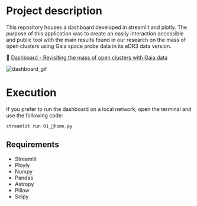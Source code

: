 # Project description

This repository houses a dashboard developed in streamlit and plotly. The purpose of this application was to create an easily interaction accessible and public tool with the main results found in our research on the mass of open clusters using Gaia space probe data in its eDR3 data version.

🔗 [Dashboard - Revisiting the mass of open clusters with Gaia data](https://ocmass.streamlit.app/)

![dashboard_gif](https://raw.githubusercontent.com/ander-son-almeida/DashboardOCmass/main/images/dashboard_gif.gif)



# Execution

If you prefer to run the dashboard on a local network, open the terminal and use the following code:

```Bash
streamlit run 01_🔵home.py
```

## Requirements

- Streamlit
- Ployly
- Numpy
- Pandas
- Astropy
- Pillow
- Scipy


